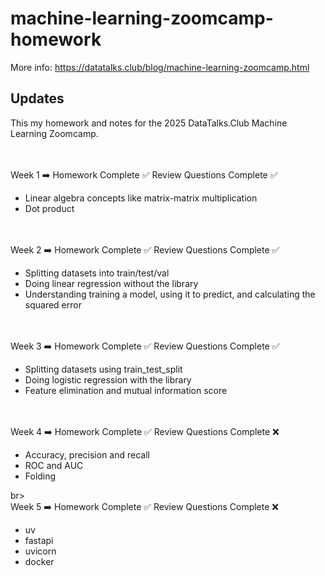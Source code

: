 # machine-learning-zoomcamp-homework
More info: https://datatalks.club/blog/machine-learning-zoomcamp.html

## Updates

This my homework and notes for the 2025 DataTalks.Club Machine Learning Zoomcamp.

<br></br>
Week 1 ➡️ Homework Complete ✅ Review Questions Complete ✅ 
* Linear algebra concepts like matrix-matrix multiplication
* Dot product

 <br></br>
Week 2 ➡️ Homework Complete ✅ Review Questions Complete ✅
* Splitting datasets into train/test/val
* Doing linear regression without the library
* Understanding training a model, using it to predict, and calculating the squared error

 <br></br>
Week 3 ➡️ Homework Complete ✅ Review Questions Complete ✅
* Splitting datasets using train_test_split
* Doing logistic regression with the library
* Feature elimination and mutual information score


<br></br>
Week 4 ➡️ Homework Complete ✅ Review Questions Complete ❌
* Accuracy, precision and recall
* ROC and AUC 
* Folding

br></br>
Week 5 ➡️ Homework Complete ✅ Review Questions Complete ❌
* uv
* fastapi
* uvicorn
* docker